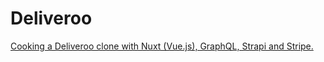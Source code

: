 # Deliveroo

[Cooking a Deliveroo clone with Nuxt (Vue.js), GraphQL, Strapi and Stripe.](https://blog.strapi.io/cooking-a-deliveroo-clone-with-nuxt-vue-js-graphql-strapi-and-stripe-setup-part-1-7/)
